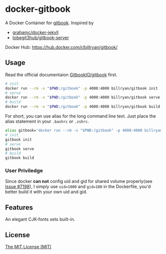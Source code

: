 # docker-gitbook

A Docker Container for [gitbook](https://github.com/GitbookIO/gitbook). Inspired by 

- [grahamc/docker-jekyll](https://github.com/grahamc/docker-jekyll)
- [tobegit3hub/gitbook-server](https://github.com/tobegit3hub/gitbook-server)

Docker Hub: <https://hub.docker.com/r/billryan/gitbook/>

## Usage

Read the official documentaion [GitbookIO/gitbook](https://github.com/GitbookIO/gitbook#how-to-use-it) first.

```bash
# init
docker run --rm -v "$PWD:/gitbook" -p 4000:4000 billryan/gitbook init
# serve
docker run --rm -v "$PWD:/gitbook" -p 4000:4000 billryan/gitbook serve
# build
docker run --rm -v "$PWD:/gitbook" -p 4000:4000 billryan/gitbook build
```

For short, you can use alias for the long command line text. Just place the alias statement in your `.bashrc` or `.zshrc`.

```bash
alias gitbook='docker run --rm -v "$PWD:/gitbook" -p 4000:4000 billryan/gitbook'
# init
gitbook init
# serve
gitbook serve
# build
gitbook build
```

### User Priviledge

Since docker **can not** config uid and gid for shared volume properly(see [Issue #7198](https://github.com/docker/docker/issues/7198)), I simply use `uid=1000` and `gid=100` in the Dockerfile, you'd better build it with your own uid and gid.

## Features

An elegant CJK-fonts sets built-in.

## License

[The MIT License (MIT)](https://opensource.org/licenses/MIT)
